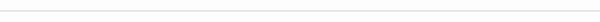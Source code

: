 <div style="display: flex; flex-direction: column; align-items: center; justify-content: center; height: 70vh; text-align: center;">
  <div style="height: 50%; center;"></div>
 <h1 align="center">  <img  alt="html5" src="https://media0.giphy.com/media/lkJIyTUWMZQWFDl8eH/200.webp?cid=ecf05e47t41cm2zthf7ufhorlmh44b6f2c33ryeaopz5r1y5&ep=v1_gifs_related&rid=200.webp&ct=s" style="width: 40px; height: auto%; transform: scaleX(-1)" />
                    Financeiro
   <img alt="html5" src="https://media0.giphy.com/media/lkJIyTUWMZQWFDl8eH/200.webp?cid=ecf05e47t41cm2zthf7ufhorlmh44b6f2c33ryeaopz5r1y5&ep=v1_gifs_related&rid=200.webp&ct=s" style="width: 40px; height: auto;" /></h1>
  <h3 align="center"> <img  alt="html5"
   src="https://media4.giphy.com/media/P5S1CXl0y1v1I9308B/200w.webp?cid=ecf05e47b67nmertau2mldj9bgbxrepqvz45fa9kzn5eqowd&ep=v1_stickers_search&rid=200w.webp&ct=s" style="width: 40px; height: 70%; transform: scaleX(-1)" />  
                       Contas a Receber
  <img alt="html5"
 src="https://media4.giphy.com/media/P5S1CXl0y1v1I9308B/200w.webp?cid=ecf05e47b67nmertau2mldj9bgbxrepqvz45fa9kzn5eqowd&ep=v1_stickers_search&rid=200w.webp&ct=s" style="width: 40px; height: 70%; transform: scaleX(-1)" style="width: 40px; height: 70%;" /> </h3>


[ <img src="https://media4.giphy.com/media/xT5LMNyqJr3Q7apMQM/200.webp?cid=ecf05e47d13riogtqcwi8u1vd19fbgqdb4r051mwjgr5gcw3&ep=v1_gifs_search&rid=200.webp&ct=g" style="display: flex; flex-direction: column; align: center; justify-content: center; height: 120vh;">](https://youtu.be/qMxX-QOV9tI?t=60)</h3>
</div>
